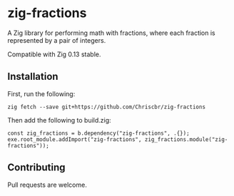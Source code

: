 # zig-fractions

A Zig library for performing math with fractions, where each fraction is represented by a pair of integers.

Compatible with Zig 0.13 stable.

## Installation

First, run the following:

```
zig fetch --save git+https://github.com/Chriscbr/zig-fractions
```

Then add the following to build.zig:

```zig
const zig_fractions = b.dependency("zig-fractions", .{});
exe.root_module.addImport("zig-fractions", zig_fractions.module("zig-fractions"));
```

## Contributing

Pull requests are welcome.
